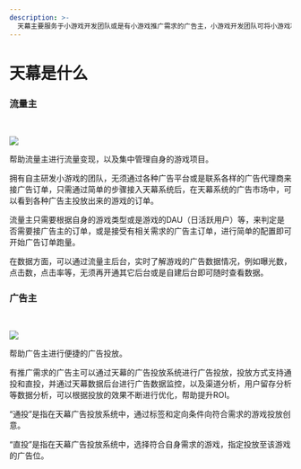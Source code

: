 ```yaml
---
description: >-
  天幕主要服务于小游戏开发团队或是有小游戏推广需求的广告主，小游戏开发团队可将小游戏项目接入天幕系统，通过天幕系统接广告订单，实现流量变现，也可通过天幕系统投放广告，推广自身的小游戏。
---
```


# 天幕是什么

### 流量主

‌

![](https://cdn.nlark.com/yuque/0/2019/png/254569/1556527435257-8fca7c3f-71b9-4bf1-a1a5-b913443e683a.png)

帮助流量主进行流量变现，以及集中管理自身的游戏项目。

拥有自主研发小游戏的团队，无须通过各种广告平台或是联系各样的广告代理商来接广告订单，只需通过简单的步骤接入天幕系统后，在天幕系统的广告市场中，可以看到各种广告主投放出来的游戏的订单。

流量主只需要根据自身的游戏类型或是游戏的DAU（日活跃用户）等，来判定是否需要接广告主的订单，或是接受有相关需求的广告主订单，进行简单的配置即可开始广告订单跑量。

在数据方面，可以通过流量主后台，实时了解游戏的广告数据情况，例如曝光数，点击数，点击率等，无须再开通其它后台或是自建后台即可随时查看数据。



### ‌广告主

‌

![](https://cdn.nlark.com/yuque/0/2019/png/254569/1556528548247-196b8db6-a05c-4ec9-a2c3-3142c86e8b3e.png)

帮助广告主进行便捷的广告投放。

有推广需求的广告主可以通过天幕的广告投放系统进行广告投放，投放方式支持通投和直投，并通过天幕数据后台进行广告数据监控，以及渠道分析，用户留存分析等数据分析，可以根据投放的效果不断进行优化，帮助提升ROI。

“通投”是指在天幕广告投放系统中，通过标签和定向条件向符合需求的游戏投放创意。

“直投”是指在天幕广告投放系统中，选择符合自身需求的游戏，指定投放至该游戏的广告位。

